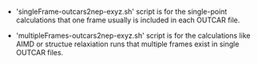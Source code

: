* 'singleFrame-outcars2nep-exyz.sh' script is for the single-point calculations that one frame usually is included in each OUTCAR file.

* 'multipleFrames-outcars2nep-exyz.sh' script is for the calculations like AIMD or structue relaxiation runs that multiple frames exist in single OUTCAR files. 
